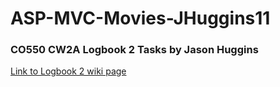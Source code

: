 # ASP-MVC-Movies-JHuggins11
### CO550 CW2A Logbook 2 Tasks by Jason Huggins
[Link to Logbook 2 wiki page](https://github.com/BNU-550/ASP-Razor-CurrencyConverter-JHuggins11/wiki/Logbook-2)
